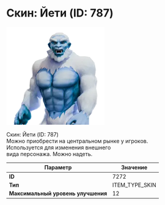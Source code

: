 # Скин: Йети (ID: 787)

![Item Image](../img/7272.webp?raw=true)

Скин: Йети (ID: 787)<br>Можно приобрести на центральном рынке у игроков.<br>Используется для изменения внешнего<br>вида персонажа. Можно надеть.


| Параметр | Значение |
|----------|----------|
| **ID** | 7272 |
| **Тип** | ITEM_TYPE_SKIN |
| **Максимальный уровень улучшения** | 12 |

